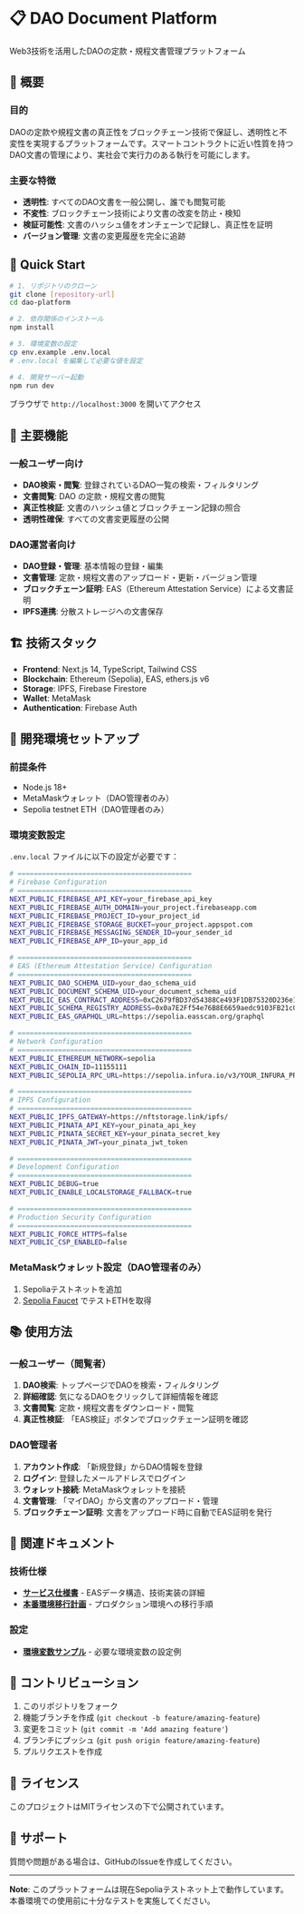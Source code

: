 # 📋 DAO Document Platform

Web3技術を活用したDAOの定款・規程文書管理プラットフォーム

## 🎯 概要

### 目的
DAOの定款や規程文書の真正性をブロックチェーン技術で保証し、透明性と不変性を実現するプラットフォームです。スマートコントラクトに近い性質を持つDAO文書の管理により、実社会で実行力のある執行を可能にします。

### 主要な特徴
- **透明性**: すべてのDAO文書を一般公開し、誰でも閲覧可能
- **不変性**: ブロックチェーン技術により文書の改変を防止・検知
- **検証可能性**: 文書のハッシュ値をオンチェーンで記録し、真正性を証明
- **バージョン管理**: 文書の変更履歴を完全に追跡

## 🚀 Quick Start

```bash
# 1. リポジトリのクローン
git clone [repository-url]
cd dao-platform

# 2. 依存関係のインストール
npm install

# 3. 環境変数の設定
cp env.example .env.local
# .env.local を編集して必要な値を設定

# 4. 開発サーバー起動
npm run dev
```

ブラウザで `http://localhost:3000` を開いてアクセス

## 🌟 主要機能

### 一般ユーザー向け
- **DAO検索・閲覧**: 登録されているDAO一覧の検索・フィルタリング
- **文書閲覧**: DAO の定款・規程文書の閲覧
- **真正性検証**: 文書のハッシュ値とブロックチェーン記録の照合
- **透明性確保**: すべての文書変更履歴の公開

### DAO運営者向け
- **DAO登録・管理**: 基本情報の登録・編集
- **文書管理**: 定款・規程文書のアップロード・更新・バージョン管理
- **ブロックチェーン証明**: EAS（Ethereum Attestation Service）による文書証明
- **IPFS連携**: 分散ストレージへの文書保存

## 🏗️ 技術スタック

- **Frontend**: Next.js 14, TypeScript, Tailwind CSS
- **Blockchain**: Ethereum (Sepolia), EAS, ethers.js v6
- **Storage**: IPFS, Firebase Firestore
- **Wallet**: MetaMask
- **Authentication**: Firebase Auth

## 🔧 開発環境セットアップ

### 前提条件
- Node.js 18+
- MetaMaskウォレット（DAO管理者のみ）
- Sepolia testnet ETH（DAO管理者のみ）

### 環境変数設定
`.env.local` ファイルに以下の設定が必要です：

```bash
# ===========================================
# Firebase Configuration
# ===========================================
NEXT_PUBLIC_FIREBASE_API_KEY=your_firebase_api_key
NEXT_PUBLIC_FIREBASE_AUTH_DOMAIN=your_project.firebaseapp.com
NEXT_PUBLIC_FIREBASE_PROJECT_ID=your_project_id
NEXT_PUBLIC_FIREBASE_STORAGE_BUCKET=your_project.appspot.com
NEXT_PUBLIC_FIREBASE_MESSAGING_SENDER_ID=your_sender_id
NEXT_PUBLIC_FIREBASE_APP_ID=your_app_id

# ===========================================
# EAS (Ethereum Attestation Service) Configuration
# ===========================================
NEXT_PUBLIC_DAO_SCHEMA_UID=your_dao_schema_uid
NEXT_PUBLIC_DOCUMENT_SCHEMA_UID=your_document_schema_uid
NEXT_PUBLIC_EAS_CONTRACT_ADDRESS=0xC2679fBD37d54388Ce493F1DB75320D236e1815e
NEXT_PUBLIC_SCHEMA_REGISTRY_ADDRESS=0x0a7E2Ff54e76B8E6659aedc9103FB21c038050D0
NEXT_PUBLIC_EAS_GRAPHQL_URL=https://sepolia.easscan.org/graphql

# ===========================================
# Network Configuration
# ===========================================
NEXT_PUBLIC_ETHEREUM_NETWORK=sepolia
NEXT_PUBLIC_CHAIN_ID=11155111
NEXT_PUBLIC_SEPOLIA_RPC_URL=https://sepolia.infura.io/v3/YOUR_INFURA_PROJECT_ID

# ===========================================
# IPFS Configuration
# ===========================================
NEXT_PUBLIC_IPFS_GATEWAY=https://nftstorage.link/ipfs/
NEXT_PUBLIC_PINATA_API_KEY=your_pinata_api_key
NEXT_PUBLIC_PINATA_SECRET_KEY=your_pinata_secret_key
NEXT_PUBLIC_PINATA_JWT=your_pinata_jwt_token

# ===========================================
# Development Configuration
# ===========================================
NEXT_PUBLIC_DEBUG=true
NEXT_PUBLIC_ENABLE_LOCALSTORAGE_FALLBACK=true

# ===========================================
# Production Security Configuration
# ===========================================
NEXT_PUBLIC_FORCE_HTTPS=false
NEXT_PUBLIC_CSP_ENABLED=false
```

### MetaMaskウォレット設定（DAO管理者のみ）
1. Sepoliaテストネットを追加
2. [Sepolia Faucet](https://sepoliafaucet.com/) でテストETHを取得

## 📚 使用方法

### 一般ユーザー（閲覧者）
1. **DAO検索**: トップページでDAOを検索・フィルタリング
2. **詳細確認**: 気になるDAOをクリックして詳細情報を確認
3. **文書閲覧**: 定款・規程文書をダウンロード・閲覧
4. **真正性検証**: 「EAS検証」ボタンでブロックチェーン証明を確認

### DAO管理者
1. **アカウント作成**: 「新規登録」からDAO情報を登録
2. **ログイン**: 登録したメールアドレスでログイン
3. **ウォレット接続**: MetaMaskウォレットを接続
4. **文書管理**: 「マイDAO」から文書のアップロード・管理
5. **ブロックチェーン証明**: 文書をアップロード時に自動でEAS証明を発行

## 🔗 関連ドキュメント

### 技術仕様
- **[サービス仕様書](./SERVICE_SPECIFICATION.md)** - EASデータ構造、技術実装の詳細
- **[本番環境移行計画](./PRODUCTION_DEPLOYMENT_PLAN.md)** - プロダクション環境への移行手順

### 設定
- **[環境変数サンプル](./env.example)** - 必要な環境変数の設定例

## 🤝 コントリビューション

1. このリポジトリをフォーク
2. 機能ブランチを作成 (`git checkout -b feature/amazing-feature`)
3. 変更をコミット (`git commit -m 'Add amazing feature'`)
4. ブランチにプッシュ (`git push origin feature/amazing-feature`)
5. プルリクエストを作成

## 📄 ライセンス

このプロジェクトはMITライセンスの下で公開されています。

## 🔧 サポート

質問や問題がある場合は、GitHubのIssueを作成してください。

---

**Note**: このプラットフォームは現在Sepoliaテストネット上で動作しています。本番環境での使用前に十分なテストを実施してください。
